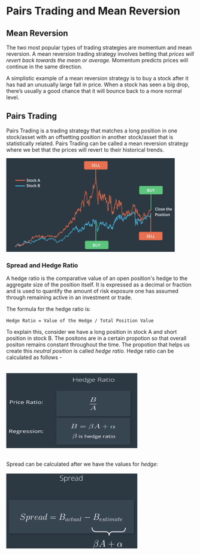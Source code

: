 # Pairs Trading and Mean Reversion

## Mean Reversion

The two most popular types of trading strategies are momentum and mean reversion. A mean reversion trading strategy involves betting that *prices will revert back towards the mean or average.* Momentum predicts prices will continue in the same direction. 

A simplistic example of a mean reversion strategy is to buy a stock after it has had an unusually large fall in price. When a stock has seen a big drop, there’s usually a good chance that it will bounce back to a more normal level.

## Pairs Trading

Pairs Trading is a trading strategy that matches a long position in one stock/asset with an offsetting position in another stock/asset that is statistically related. Pairs Trading can be called a mean reversion strategy where we bet that the prices will revert to their historical trends.

<img src="./images/1. pairs trading.png" width=450 height=250></img>

### Spread and Hedge Ratio

A hedge ratio is the comparative value of an open position's hedge to the aggregate size of the position itself. It is expressed as a decimal or fraction and is used to quantify the amount of risk exposure one has assumed through remaining active in an investment or trade.

The formula for the hedge ratio is:
```
Hedge Ratio = Value of the Hedge / Total Position Value
```

To explain this, consider we have a long position in stock A and short position in stock B. The positons are in a certain propotion so that overall positon remains constant throughout the time. The propotion that helps us create this *neutral position* is called *hedge ratio.* Hedge ratio can be calculated as follows - <br>
<br><br><img src="./images/2. hedge ratio.png" width=350 height=200></img><br><br>

Spread can be calculated after we have the values for *hedge*:
<br><br><img src="./images/3. spread.png" width=350 height=200></img><br><br>
